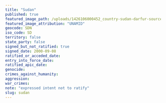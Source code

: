 ```yaml
---
title: "Sudan"
published: true
featured_image_path: /uploads/1426106000452_country-sudan-darfur-source-UNAMID.jpg
featured_image_attribution: "UNAMID"
geocode: SDN
iso_code: SD
territory: false
state_party: false
signed_but_not_ratified: true
signed_date: 2000-09-08
ratified_or_acceded_date:
entry_into_force_date:
ratified_apic_date:
genocide:
crimes_against_humanity:
aggression:
war_crimes:
note: "expressed intent not to ratify"
slug: sudan
---
```

